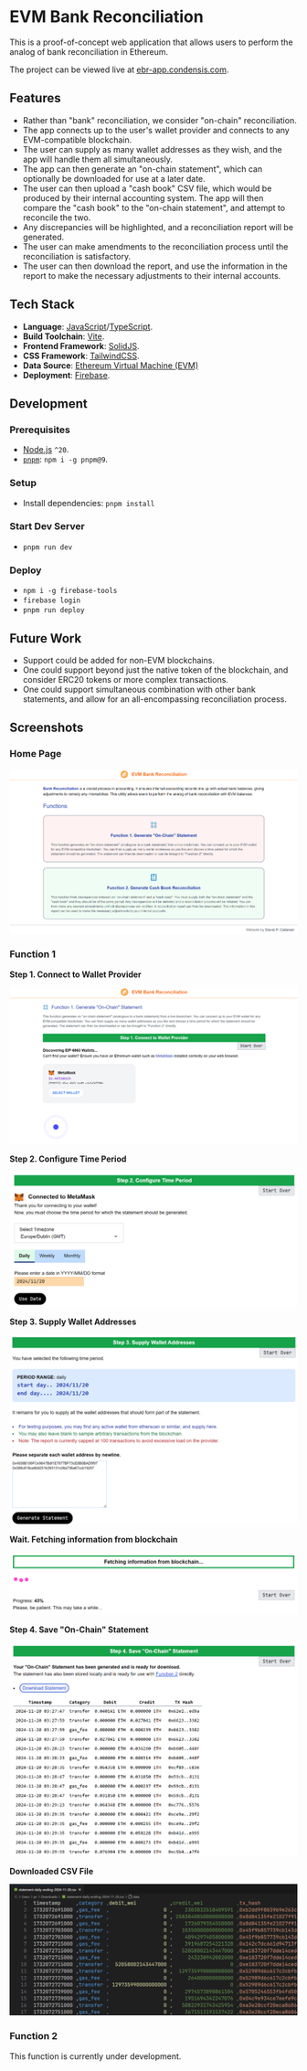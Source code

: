 # EVM Bank Reconciliation

This is a proof-of-concept web application that allows users to perform the analog of bank reconciliation in Ethereum.

The project can be viewed live at [ebr-app.condensis.com](https://ebr-app.condensis.com).

## Features

 - Rather than "bank" reconciliation, we consider "on-chain" reconciliation.
 - The app connects up to the user's wallet provider and connects to any EVM-compatible blockchain.
 - The user can supply as many wallet addresses as they wish, and the app will handle them all simultaneously.
 - The app can then generate an "on-chain statement", which can optionally be downloaded for use at a later date.
 - The user can then upload a "cash book" CSV file, which would be produced by their internal accounting system. The app will then compare the "cash book" to the "on-chain statement", and attempt to reconcile the two.
 - Any discrepancies will be highlighted, and a reconciliation report will be generated.
 - The user can make amendments to the reconciliation process until the reconciliation is satisfactory.
 - The user can then download the report, and use the information in the report to make the necessary adjustments to their internal accounts.

## Tech Stack

 - **Language**: [JavaScript](https://developer.mozilla.org/en-US/docs/Web/JavaScript)/[TypeScript](https://www.typescriptlang.org/).
 - **Build Toolchain**: [Vite](https://vitejs.dev/).
 - **Frontend Framework**: [SolidJS](https://www.solidjs.com/).
 - **CSS Framework**: [TailwindCSS](https://tailwindcss.com/).
 - **Data Source**: [Ethereum Virtual Machine (EVM)](https://ethereum.org/en/developers/docs/evm/)
 - **Deployment**: [Firebase](https://firebase.google.com/).

## Development

### Prerequisites

 - [Node.js](https://nodejs.org/) `^20`.
 - [`pnpm`](https://pnpm.io/): `npm i -g pnpm@9`. 

### Setup

 - Install dependencies: `pnpm install`

### Start Dev Server

 - `pnpm run dev`

### Deploy

 - `npm i -g firebase-tools`
 - `firebase login`
 - `pnpm run deploy`

## Future Work

 - Support could be added for non-EVM blockchains.
 - One could support beyond just the native token of the blockchain, and consider ERC20 tokens or more complex transactions.
 - One could support simultaneous combination with other bank statements, and allow for an all-encompassing reconciliation process.

## Screenshots

### Home Page

![](images/home.png)

### Function 1

**Step 1. Connect to Wallet Provider**

![](images/function-1-connect-wallet.png)

**Step 2. Configure Time Period**

![](images/function-1-time-period.png)

**Step 3. Supply Wallet Addresses**

![](images/function-1-addresses.png)

**Wait. Fetching information from blockchain**

![](images/function-1-fetching.png)

**Step 4. Save "On-Chain" Statement**

![](images/function-1-download.png)

**Downloaded CSV File**

![](images/function-1-csv.png)

### Function 2

This function is currently under development.
